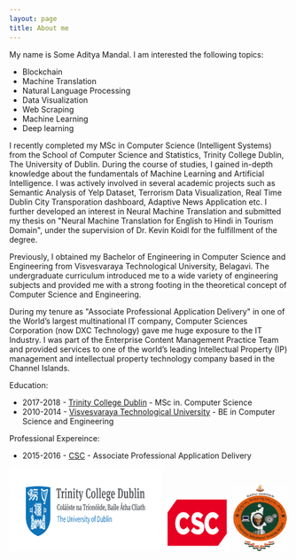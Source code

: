 ```yaml
---
layout: page
title: About me
---
```


My name is Some Aditya Mandal. I am interested the following topics:

- Blockchain 
- Machine Translation
- Natural Language Processing 
- Data Visualization
- Web Scraping
- Machine Learning 
- Deep learning



I recently completed my MSc in Computer Science (Intelligent Systems) from the School of Computer Science and Statistics, Trinity College Dublin, The University of Dublin. During the course of studies, I gained in-depth knowledge about the fundamentals of Machine Learning and Artificial Intelligence. I was actively involved in several academic projects such as Semantic Analysis of Yelp Dataset, Terrorism Data Visualization, Real Time Dublin City Transporation dashboard, Adaptive News Application etc. I further developed an interest in Neural Machine Translation and submitted my thesis on "Neural Machine Translation for English to Hindi in Tourism Domain", under the supervision of Dr. Kevin Koidl for the fulfillment of the degree.

Previously, I obtained my Bachelor of Engineering in Computer Science and Engineering from Visvesvaraya Technological University, Belagavi. The undergraduate curriculum introduced me to a wide variety of engineering subjects and provided me with a strong footing in the theoretical concept of Computer Science and Engineering.

During my tenure as "Associate Professional Application Delivery" in one of the World’s largest
multinational IT company, Computer Sciences Corporation (now DXC Technology) gave me huge exposure to the IT Industry. I was part of the Enterprise Content Management Practice Team and provided services to one of the world’s leading Intellectual Property (IP) management and intellectual property technology company based in the Channel Islands. 


Education:

- 2017-2018	-  [Trinity College Dublin](https://scss.tcd.ie/) - MSc in. Computer Science
- 2010-2014 - [Visvesvaraya Technological University](https://vtu.ac.in/) - BE in Computer Science and Engineering

Professional Expereince:

- 2015-2016 - [CSC](http://www.dxc.technology/) - Associate Professional Application Delivery

<img src="img\trinity.jpg" alt="drawing" width="275" height="150"/>
<img src="img\CSC_Logo.svg" alt="drawing" width="120" height="100"/>
<img src="img\VTU-logo.png" alt="drawing" width="100" height="120"/>
